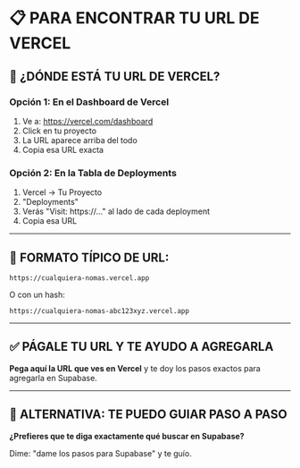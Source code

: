 # 📋 PARA ENCONTRAR TU URL DE VERCEL

## 🎯 ¿DÓNDE ESTÁ TU URL DE VERCEL?

### Opción 1: En el Dashboard de Vercel

1. Ve a: https://vercel.com/dashboard
2. Click en tu proyecto
3. La URL aparece arriba del todo
4. Copia esa URL exacta

### Opción 2: En la Tabla de Deployments

1. Vercel → Tu Proyecto
2. "Deployments"
3. Verás "Visit: https://..." al lado de cada deployment
4. Copia esa URL

---

## 📝 FORMATO TÍPICO DE URL:

```
https://cualquiera-nomas.vercel.app
```

O con un hash:

```
https://cualquiera-nomas-abc123xyz.vercel.app
```

---

## ✅ PÁGALE TU URL Y TE AYUDO A AGREGARLA

**Pega aquí la URL que ves en Vercel** y te doy los pasos exactos para agregarla en Supabase.

---

## 🚀 ALTERNATIVA: TE PUEDO GUIAR PASO A PASO

**¿Prefieres que te diga exactamente qué buscar en Supabase?**

Dime: "dame los pasos para Supabase" y te guío.
